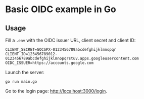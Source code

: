 # Basic OIDC example in Go

## Usage

Fill a `.env` with the OIDC issuer URL, client secret and client ID:

```shell
CLIENT_SECRET=GOCSPX-0123456789abcdefghijklmnopqr
CLIENT_ID=123456789012-0123456789abcdefghijklmnopqrstuv.apps.googleusercontent.com
OIDC_ISSUER=https://accounts.google.com
```

Launch the server:

```shell
go run main.go
```

Go to the login page: [http://localhost:3000/login](http://localhost:3000/login).
